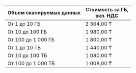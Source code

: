 | Объем сканируемых данных | Стоимость за ГБ,<br/>вкл. НДС |
| --- | --- |
| От 1 до 10 ГБ      | 2 304,00 ₸ |
| От 10 до 100 ГБ    | 1 980,00 ₸ |
| От 100 до 1 000 ГБ | 1 800,00 ₸ |
| От 1 до 10 ТБ      | 1 440,00 ₸ |
| От 10 до 100 ТБ    | 1 080,00 ₸ |
| От 100 до 1 000 ТБ | 1 008,00 ₸ |